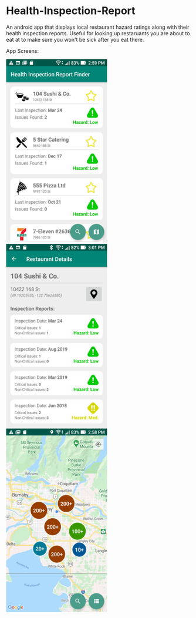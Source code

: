 # Health-Inspection-Report

An android app that displays local restaurant hazard ratings along with their health inspection reports. Useful for looking 
up restaruants you are about to eat at to make sure you won't be sick after you eat there.
<br>

App Screens:

<p float = "left">
<img src="https://github.com/amosisok/Health-Inspection-Report/blob/master/Screenshot_20200904-145906.jpg" width="275" height="500"> 
  &nbsp;&nbsp;&nbsp;&nbsp;&nbsp;&nbsp;&nbsp;&nbsp;&nbsp;&nbsp;&nbsp;&nbsp;
<img src="https://github.com/amosisok/Health-Inspection-Report/blob/master/Screenshot_20200904-150156.jpg" width="275" height="500">
   &nbsp;&nbsp;&nbsp;&nbsp;&nbsp;&nbsp;&nbsp;&nbsp;&nbsp;&nbsp;&nbsp;&nbsp;
<img src="https://github.com/amosisok/Health-Inspection-Report/blob/master/Screenshot_20200904-145851.jpg" width="275" height="500">
   &nbsp;&nbsp;&nbsp;&nbsp;&nbsp;&nbsp;&nbsp;&nbsp;&nbsp;&nbsp;&nbsp;&nbsp;
</p>
